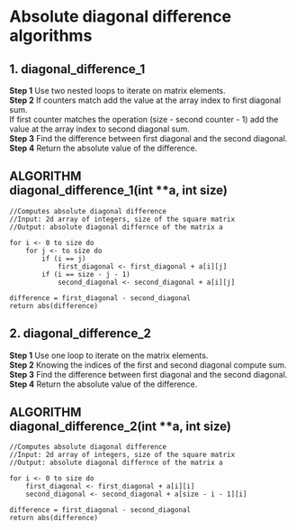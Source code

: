 # Absolute diagonal difference algorithms

## 1. diagonal_difference_1

**Step 1** Use two nested loops to iterate on matrix elements. <br>
**Step 2** If counters match add the value at the array index to first diagonal sum. <br>
	 If first counter matches the operation (size - second counter - 1) add the value at the array index to second diagonal sum. <br>
**Step 3** Find the difference between first diagonal and the second diagonal. <br>
**Step 4** Return the absolute value of the difference.

## ALGORITHM <br> diagonal_difference_1(int **a, int size)
	//Computes absolute diagonal difference
	//Input: 2d array of integers, size of the square matrix
	//Output: absolute diagonal differnce of the matrix a

	for i <- 0 to size do
		for j <- to size do
			if (i == j)
				first_diagonal <- first_diagonal + a[i][j]
			if (i == size - j - 1)
				second_diagonal <- second_diagonal + a[i][j]
	
	difference = first_diagonal - second_diagonal
	return abs(difference)

## 2. diagonal_difference_2

**Step 1** Use one loop to iterate on the matrix elements. <br>
**Step 2** Knowing the indices of the first and second diagonal compute sum. <br>
**Step 3** Find the difference between first diagonal and the second diagonal. <br>
**Step 4** Return the absolute value of the difference.

## ALGORITHM <br> diagonal_difference_2(int **a, int size)
	//Computes absolute diagonal difference
	//Input: 2d array of integers, size of the square matrix
	//Output: absolute diagonal differnce of the matrix a

	for i <- 0 to size do
		first_diagonal <- first_diagonal + a[i][i]
		second_diagonal <- second_diagonal + a[size - i - 1][i]
	
	difference = first_diagonal - second_diagonal
	return abs(difference)